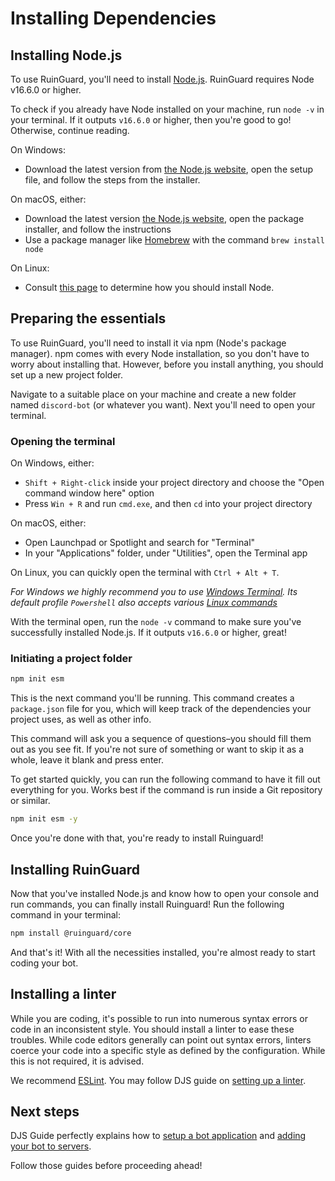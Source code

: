# Installing Dependencies

## Installing Node.js

To use RuinGuard, you'll need to install [Node.js](https://nodejs.org/). RuinGuard requires Node v16.6.0 or higher.

To check if you already have Node installed on your machine, run `node -v` in your terminal. If it outputs `v16.6.0` or higher, then you're good to go! Otherwise, continue reading.

On Windows:<br>

- Download the latest version from [the Node.js website](https://nodejs.org/), open the setup file, and follow the steps from the installer.

On macOS, either:

- Download the latest version [the Node.js website](https://nodejs.org/), open the package installer, and follow the instructions
- Use a package manager like [Homebrew](https://brew.sh/) with the command `brew install node`

On Linux:<br>

- Consult [this page](https://nodejs.org/en/download/package-manager/) to determine how you should install Node.

## Preparing the essentials

To use RuinGuard, you'll need to install it via npm (Node's package manager). npm comes with every Node installation, so you don't have to worry about installing that. However, before you install anything, you should set up a new project folder.

Navigate to a suitable place on your machine and create a new folder named `discord-bot` (or whatever you want). Next you'll need to open your terminal.

### Opening the terminal

On Windows, either:

- `Shift + Right-click` inside your project directory and choose the "Open command window here" option
- Press `Win + R` and run `cmd.exe`, and then `cd` into your project directory

On macOS, either:

- Open Launchpad or Spotlight and search for "Terminal"
- In your "Applications" folder, under "Utilities", open the Terminal app

On Linux, you can quickly open the terminal with `Ctrl + Alt + T`.

_For Windows we highly recommend you to use [Windows Terminal](https://github.com/Microsoft/Terminal#installing-and-running-windows-terminal). Its default profile `Powershell` also accepts various [Linux commands](https://dev.to/heytimapple/linux-commands-that-work-in-powershell-by-default-17gd)_

With the terminal open, run the `node -v` command to make sure you've successfully installed Node.js. If it outputs `v16.6.0` or higher, great!

### Initiating a project folder

```sh
npm init esm
```

This is the next command you'll be running. This command creates a `package.json` file for you, which will keep track of the dependencies your project uses, as well as other info.

This command will ask you a sequence of questions–you should fill them out as you see fit. If you're not sure of something or want to skip it as a whole, leave it blank and press enter.

To get started quickly, you can run the following command to have it fill out everything for you. Works best if the command is run inside a Git repository or similar.

```sh
npm init esm -y
```

Once you're done with that, you're ready to install Ruinguard!

## Installing RuinGuard

Now that you've installed Node.js and know how to open your console and run commands, you can finally install Ruinguard! Run the following command in your terminal:

```sh
npm install @ruinguard/core
```

And that's it! With all the necessities installed, you're almost ready to start coding your bot.

## Installing a linter

While you are coding, it's possible to run into numerous syntax errors or code in an inconsistent style. You should install a linter to ease these troubles. While code editors generally can point out syntax errors, linters coerce your code into a specific style as defined by the configuration. While this is not required, it is advised.

We recommend [ESLint](https://eslint.org/). You may follow DJS guide on [setting up a linter](https://discordjs.guide/preparations/setting-up-a-linter.html).

## Next steps

DJS Guide perfectly explains how to [setup a bot application](https://discordjs.guide/preparations/setting-up-a-bot-application.html) and [adding your bot to servers](https://discordjs.guide/preparations/adding-your-bot-to-servers.html).

Follow those guides before proceeding ahead!
